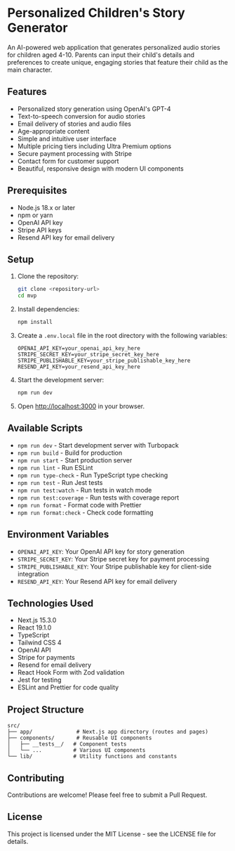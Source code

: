 # Personalized Children's Story Generator

An AI-powered web application that generates personalized audio stories for children aged 4-10. Parents can input their child's details and preferences to create unique, engaging stories that feature their child as the main character.

## Features

- Personalized story generation using OpenAI's GPT-4
- Text-to-speech conversion for audio stories
- Email delivery of stories and audio files
- Age-appropriate content
- Simple and intuitive user interface
- Multiple pricing tiers including Ultra Premium options
- Secure payment processing with Stripe
- Contact form for customer support
- Beautiful, responsive design with modern UI components

## Prerequisites

- Node.js 18.x or later
- npm or yarn
- OpenAI API key
- Stripe API keys
- Resend API key for email delivery

## Setup

1. Clone the repository:
   ```bash
   git clone <repository-url>
   cd mvp
   ```

2. Install dependencies:
   ```bash
   npm install
   ```

3. Create a `.env.local` file in the root directory with the following variables:
   ```
   OPENAI_API_KEY=your_openai_api_key_here
   STRIPE_SECRET_KEY=your_stripe_secret_key_here
   STRIPE_PUBLISHABLE_KEY=your_stripe_publishable_key_here
   RESEND_API_KEY=your_resend_api_key_here
   ```

4. Start the development server:
   ```bash
   npm run dev
   ```

5. Open [http://localhost:3000](http://localhost:3000) in your browser.

## Available Scripts

- `npm run dev` - Start development server with Turbopack
- `npm run build` - Build for production
- `npm run start` - Start production server
- `npm run lint` - Run ESLint
- `npm run type-check` - Run TypeScript type checking
- `npm run test` - Run Jest tests
- `npm run test:watch` - Run tests in watch mode
- `npm run test:coverage` - Run tests with coverage report
- `npm run format` - Format code with Prettier
- `npm run format:check` - Check code formatting

## Environment Variables

- `OPENAI_API_KEY`: Your OpenAI API key for story generation
- `STRIPE_SECRET_KEY`: Your Stripe secret key for payment processing
- `STRIPE_PUBLISHABLE_KEY`: Your Stripe publishable key for client-side integration
- `RESEND_API_KEY`: Your Resend API key for email delivery

## Technologies Used

- Next.js 15.3.0
- React 19.1.0
- TypeScript
- Tailwind CSS 4
- OpenAI API
- Stripe for payments
- Resend for email delivery
- React Hook Form with Zod validation
- Jest for testing
- ESLint and Prettier for code quality

## Project Structure

```
src/
├── app/              # Next.js app directory (routes and pages)
├── components/       # Reusable UI components
│   ├── __tests__/   # Component tests
│   └── ...          # Various UI components
└── lib/             # Utility functions and constants
```

## Contributing

Contributions are welcome! Please feel free to submit a Pull Request.

## License

This project is licensed under the MIT License - see the LICENSE file for details.
